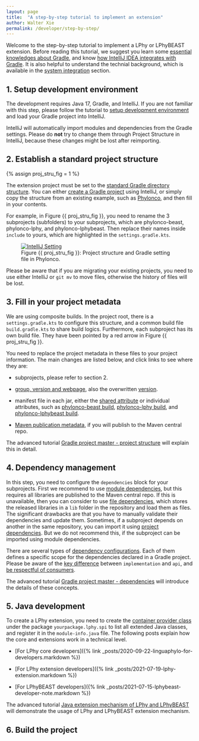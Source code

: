 ```yaml
---
layout: page
title:  "A step-by-step tutorial to implement an extension"
author: Walter Xie
permalink: /developer/step-by-step/
---
```



Welcome to the step-by-step tutorial to implement a LPhy or LPhyBEAST extension.
Before reading this tutorial, we suggest you learn some
[essential knowledges about Gradle](https://github.com/LinguaPhylo/linguaPhylo/blob/master/DEV_NOTE.md),
and know [how IntelliJ IDEA integrates with Gradle](https://www.jetbrains.com/idea/guide/tutorials/working-with-gradle/).
It is also helpful to understand the technial background, 
which is available in the [system integration](/developer) section.


## 1. Setup development environment

The development requires Java 17, Gradle, and IntelliJ.
If you are not familiar with this step, please follow the tutorial to
[setup development environment](/developer/setup-dev-env) and load your Gradle project into IntelliJ.

IntelliJ will automatically import modules and dependencies from the Gradle settings.
Please do __not__ try to change them through Project Structure in IntelliJ,
because these changes might be lost after reimporting. 
  

## 2. Establish a standard project structure

{% assign proj_stru_fig = 1 %}

The extension project must be set to the
[standard Gradle directory structure](https://www.jetbrains.com/idea/guide/tutorials/working-with-gradle/tour-of-a-gradle-project/).
You can either [create a Gradle project](https://www.jetbrains.com/help/idea/getting-started-with-gradle.html)
using IntelliJ, or simply copy the structure from an existing example, 
such as [Phylonco](https://github.com/bioDS/beast-phylonco), and then fill in your contents.

For example, in Figure {{ proj_stru_fig }}, you need to rename the 3 subprojects (subfolders) to your subprojects,
which are phylonco-beast, phylonco-lphy, and phylonco-lphybeast. 
Then replace their names inside `include` to yours, 
which are highlighted in the `settings.gradle.kts`.  

<figure class="image">
<a href="IntelliJSetting.png">
  <img src="IntelliJSetting.png" alt="IntelliJ Setting">
  </a>
  <figcaption>Figure {{ proj_stru_fig }}: Project structure and Gradle setting file in Phylonco.</figcaption>
</figure>


Please be aware that if you are migrating your existing projects, 
you need to use either IntelliJ or `git mv` to move files, otherwise the history of files will be lost.

## 3. Fill in your project metadata

We are using composite builds. 
In the project root, there is a `settings.gradle.kts` to configure this structure,
and a common build file `build.gradle.kts` to share build logics.
Furthermore, each subproject has its own build file. 
They have been pointed by a red arrow in Figure {{ proj_stru_fig }}.

You need to replace the project metadata in these files to your project information.
The main changes are listed below, and click links to see where they are:

- subprojects, please refer to section 2.

- [group, version and webpage](https://github.com/bioDS/beast-phylonco/blob/eab627fec2ce278ddc81403e75936dee431ecd4b/build.gradle.kts#L31-L33),
also the overwritten [version](https://github.com/bioDS/beast-phylonco/blob/eab627fec2ce278ddc81403e75936dee431ecd4b/phylonco-lphy/build.gradle.kts#L9-L10).

- manifest file in each jar, 
either the [shared attribute](https://github.com/bioDS/beast-phylonco/blob/eab627fec2ce278ddc81403e75936dee431ecd4b/build.gradle.kts#L60)
or individual attributes, such as [phylonco-beast build](https://github.com/bioDS/beast-phylonco/blob/eab627fec2ce278ddc81403e75936dee431ecd4b/phylonco-beast/build.gradle.kts#L32-L33),
[phylonco-lphy build](https://github.com/bioDS/beast-phylonco/blob/eab627fec2ce278ddc81403e75936dee431ecd4b/phylonco-lphy/build.gradle.kts#L36-L37),
and [phylonco-lphybeast build](https://github.com/bioDS/beast-phylonco/blob/eab627fec2ce278ddc81403e75936dee431ecd4b/phylonco-lphybeast/build.gradle.kts#L80-L81).

- [Maven publication metadata](/developer/project-structure/#maven-publication), 
if you will publish to the Maven central repo.

The advanced tutorial [Gradle project master - project structure](/developer/project-structure/)
will explain this in detail. 


## 4. Dependency management 

In this step, you need to configure the `dependencies` block for your subprojects.
First we recommend to use 
[module dependencies](https://docs.gradle.org/current/userguide/declaring_dependencies.html#sub:module_dependencies), 
but this requires all libraries are published to the Maven central repo.
If this is unavailable, then you can consider to use 
[file dependencies](https://docs.gradle.org/current/userguide/declaring_dependencies.html#sub:file_dependencies),
which stores the released libraries in a `lib` folder in the repository and load them as files.
The significant drawbacks are that you have to manually validate their dependencies and update them.
Sometimes, if a subproject depends on another in the same repository, 
you can import it using 
[project dependencies](https://docs.gradle.org/current/userguide/declaring_dependencies.html#sub:project_dependencies).
But we do not recommend this, if the subproject can be imported using module dependencies.

There are several types of 
[dependency configurations](https://docs.gradle.org/current/userguide/java_plugin.html#tab:configurations).
Each of them defines a specific scope for the dependencies declared in a Gradle project.
Please be aware of the [key difference](https://docs.gradle.org/current/userguide/java_library_plugin.html#sec:java_library_separation)
between `implementation` and `api`, 
and [be respectful of consumers](https://docs.gradle.org/current/userguide/library_vs_application.html#sub:being-respectful-consumers).

The advanced tutorial [Gradle project master - dependencies](/developer/dependencies/)
will introduce the details of these concepts. 


## 5. Java development 

To create a LPhy extension, you need to create the 
[container provider class](https://linguaphylo.github.io/programming/2021/07/19/lphy-extension.html) 
under the package `yourpackage.lphy.spi` to list all extended Java classes, 
and register it in the `module-info.java` file.
The following posts explain how the core and extensions work in a technical level.

* [For LPhy core developers]({% link _posts/2020-09-22-linguaphylo-for-developers.markdown %})

* [For LPhy extension developers]({% link _posts/2021-07-19-lphy-extension.markdown %})

* [For LPhyBEAST developers]({% link _posts/2021-07-15-lphybeast-developer-note.markdown %})

The advanced tutorial [Java extension mechanism of LPhy and LPhyBEAST](/developer/java-dev/)
will demonstrate the usage of LPhy and LPhyBEAST extension mechanism. 


## 6. Build the project





